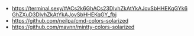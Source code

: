 - https://terminal.sexy/#ACs2k6GhACs23DIvhZkAtYkAJovSbHHEKqGYk6GhZXuD3DIvhZkAtYkAJovSbHHEKqGY_fbj
- https://github.com/neilpa/cmd-colors-solarized
- https://github.com/mavnn/mintty-colors-solarized
